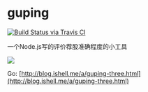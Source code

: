 # guping

[![Build Status via Travis CI](https://api.travis-ci.org/sincerefly/guping.svg?branch=master)](https://travis-ci.org/sincerefly/guping)

一个Node.js写的评价荐股准确程度的小工具

![](http://ishell-imgs.b0.upaiyun.com/blog/1447399892/01.png)

Go: [http://blog.ishell.me/a/guping-three.html](http://blog.ishell.me/a/guping-three.html)
